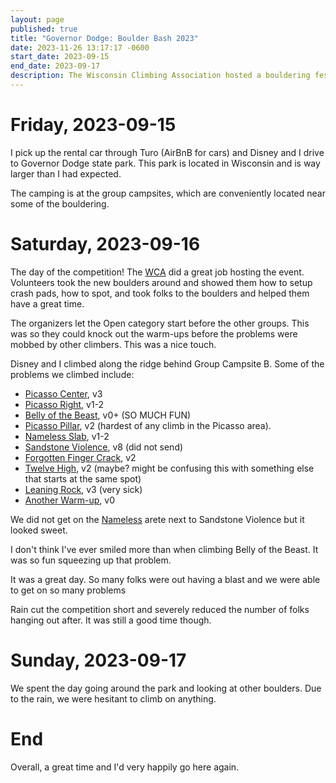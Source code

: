 ```yaml
---
layout: page
published: true
title: "Governor Dodge: Boulder Bash 2023"
date: 2023-11-26 13:17:17 -0600
start_date: 2023-09-15
end_date: 2023-09-17
description: The Wisconsin Climbing Association hosted a bouldering festival / competition at Governor Dodge park. It was great!
---
```


# Friday, 2023-09-15

I pick up the rental car through Turo (AirBnB for cars) and Disney and I drive to Governor Dodge state park.
This park is located in Wisconsin and is way larger than I had expected.

The camping is at the group campsites, which are conveniently located near some of the bouldering.

# Saturday, 2023-09-16

The day of the competition!
The [WCA](https://www.wiclimbers.com/) did a great job hosting the event.
Volunteers took the new boulders around and showed them how to setup crash pads, how to spot, and took folks to the boulders and helped them have a great time.

The organizers let the Open category start before the other groups.
This was so they could knock out the warm-ups before the problems were mobbed by other climbers.
This was a nice touch.

Disney and I climbed along the ridge behind Group Campsite B.
Some of the problems we climbed include:

- [Picasso Center](https://www.mountainproject.com/route/105879090/picasso-center), v3
- [Picasso Right](https://www.mountainproject.com/route/105879085/picasso-right), v1-2
- [Belly of the Beast](https://www.mountainproject.com/route/106223219/belly-of-the-beast), v0+ (SO MUCH FUN)
- [Picasso Pillar](https://www.mountainproject.com/route/106247919/picasso-pillar), v2 (hardest of any climb in the Picasso area).
- [Nameless Slab](https://www.mountainproject.com/route/106290794/nameless-slab), v1-2
- [Sandstone Violence](https://www.mountainproject.com/route/105879049/sandstone-violence), v8 (did not send)
- [Forgotten Finger Crack](https://www.mountainproject.com/route/106443767/forgotten-finger-crack), v2
- [Twelve High](https://www.mountainproject.com/route/105879044/twelve-high), v2 (maybe? might be confusing this with something else that starts at the same spot)
- [Leaning Rock](https://www.mountainproject.com/route/105879039/leaning-rock), v3 (very sick)
- [Another Warm-up](https://www.mountainproject.com/route/106239107/another-warmup), v0

We did not get on the [Nameless](https://www.mountainproject.com/route/105879059/nameless) arete next to Sandstone Violence but it looked sweet.

I don't think I've ever smiled more than when climbing Belly of the Beast.
It was so fun squeezing up that problem.

It was a great day.
So many folks were out having a blast and we were able to get on so many problems

Rain cut the competition short and severely reduced the number of folks hanging out after.
It was still a good time though.

# Sunday, 2023-09-17

We spent the day going around the park and looking at other boulders.
Due to the rain, we were hesitant to climb on anything.

# End

Overall, a great time and I'd very happily go here again.
